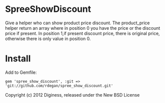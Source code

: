 SpreeShowDiscount
=================

Give a helper who can show product price discount.
The product_price helper return an array where in position 0 you have the price or the discount price if present. In
position 1,if present discount price, there is original price, otherwise there is only value in position 0.



Install
=======

Add to Gemfile:

    gem 'spree_show_discount', :git => 'git://github.com/rdegan/spree_show_discount.git'


Copyright (c) 2012 Diginess, released under the New BSD License

